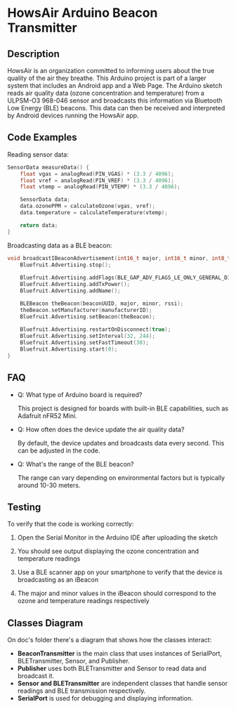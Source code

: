 # HowsAir Arduino Beacon Transmitter

## Description

HowsAir is an organization committed to informing users about the true quality of the air they breathe. This Arduino project is part of a larger system that includes an Android app and a Web Page. The Arduino sketch reads air quality data (ozone concentration and temperature) from a ULPSM-O3 968-046 sensor and broadcasts this information via Bluetooth Low Energy (BLE) beacons. This data can then be received and interpreted by Android devices running the HowsAir app.



## Code Examples

Reading sensor data:

```cpp
SensorData measureData() {
    float vgas = analogRead(PIN_VGAS) * (3.3 / 4096);
    float vref = analogRead(PIN_VREF) * (3.3 / 4096);
    float vtemp = analogRead(PIN_VTEMP) * (3.3 / 4096);

    SensorData data;
    data.ozonePPM = calculateOzone(vgas, vref);
    data.temperature = calculateTemperature(vtemp);

    return data;
}
```

Broadcasting data as a BLE beacon:

```cpp
void broadcastIBeaconAdvertisement(int16_t major, int16_t minor, int8_t rssi) {
    Bluefruit.Advertising.stop();
    
    Bluefruit.Advertising.addFlags(BLE_GAP_ADV_FLAGS_LE_ONLY_GENERAL_DISC_MODE);
    Bluefruit.Advertising.addTxPower();
    Bluefruit.Advertising.addName();

    BLEBeacon theBeacon(beaconUUID, major, minor, rssi);
    theBeacon.setManufacturer(manufacturerID);
    Bluefruit.Advertising.setBeacon(theBeacon);
    
    Bluefruit.Advertising.restartOnDisconnect(true);
    Bluefruit.Advertising.setInterval(32, 244);
    Bluefruit.Advertising.setFastTimeout(30);
    Bluefruit.Advertising.start(0);
}
```

## FAQ

* Q: What type of Arduino board is required?
  
    This project is designed for boards with built-in BLE capabilities, such as Adafruit nFR52 Mini.

* Q: How often does the device update the air quality data?

    By default, the device updates and broadcasts data every second. This can be adjusted in the code.

* Q: What's the range of the BLE beacon?

    The range can vary depending on environmental factors but is typically around 10-30 meters.

## Testing
To verify that the code is working correctly:

1. Open the Serial Monitor in the Arduino IDE after uploading the sketch

2. You should see output displaying the ozone concentration and temperature readings

3. Use a BLE scanner app on your smartphone to verify that the device is broadcasting as an iBeacon

4. The major and minor values in the iBeacon should correspond to the ozone and temperature readings respectively


## Classes Diagram

On doc's folder there's a diagram that shows how the classes interact:

* **BeaconTransmitter** is the main class that uses instances of SerialPort, BLETransmitter, Sensor, and Publisher.
* **Publisher** uses both BLETransmitter and Sensor to read data and broadcast it.
* **Sensor and BLETransmitter** are independent classes that handle sensor readings and BLE transmission respectively.
* **SerialPort** is used for debugging and displaying information.

